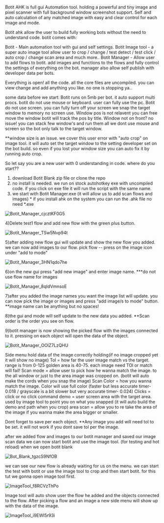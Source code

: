 Botit AHK is full gui Automation tool.
holding a powerful and tiny image and pixel scanner with full background window screenshot support.
Self and auto calculation of any matched image with easy and clear control for each image and mode.

Botit ahk allow the user to build fully working bots without the need to understand code.
botit comes with:

Botit - Main automation tool with gui and self settings.
Botit Image tool - a super auto image tool allow user to crop / change / test detect / test click / auto crop / change scan area and much more..
Botit Manager - Allow user to add flows to botit. add images and functions to the flows and fully control the settings of everything on the bot. 
                manager also allow self publish with developer data per bots.


Everything is open!
all the code. all the core files are uncompiled. you can view change and add anything you like. no one is stopping ya..

some data before we start:
Botit runs on 5mb per bot. it auto support multi procs.
botit do not use mouse or keyboard. user can fully use the pc.
Botit do not use screen. you can fully turn off your screen we snap the target window to memory no screen use.
Window pos is not relavent you can free move the window botit will track the pos by title.
Window not on front? no issue! you can stack few window's and run them all we dont use mouse and screen so the bot only talk to the target window.

**window size is an issue. we cover this user error with "auto crop" on image tool. it will auto set the target window to the setting developer set on the bot build.
  so even if you lost your window size you can auto fix it by running auto crop.


So let say you are a new user with 0 understanding in code. where do you start??

1) download Botit Blank zip file or clone the repo
2) no install is needed. we run on stock autohotkey exe with uncompiled code. if you click on exe file it will run the script with the same name.
3) we start with Botit Manager.exe (it will allow us to add scan flows and images) * if you install ahk on the system you can run the .ahk file no need *.exe

![Botit_Manager_cjcztKF0G5](https://user-images.githubusercontent.com/52171360/101281147-2b111180-37d6-11eb-932e-c0cd1a1c72ab.png)

4)Delete test1 flow and add new flow with the green plus button.

![Botit_Manager_TSw5Nvp94t](https://user-images.githubusercontent.com/52171360/101281176-5c89dd00-37d6-11eb-87c1-7a055a78bc42.png)

5)after adding new flow gui will update and show the new flow you added. we can now add images to our flow.
  pick flow  -- press on the image icon under "add to mode"

![Botit_Manager_3HN1qdo7he](https://user-images.githubusercontent.com/52171360/101281250-b094c180-37d6-11eb-8760-0d3b93569faa.png)

6)on the new gui press "add new image" and enter image name.  ***do not use flow name for images

![Botit_Manager_8qIdVmnsoE](https://user-images.githubusercontent.com/52171360/101281306-e6d24100-37d6-11eb-8d13-4dde015e93a7.png)  

7)after you added the image names you want the image list will update. you can now pick the image or images and press "add image/s to mode" button. **image name can be anything but no spaces!

8)the gui and mode will self update to the new data you added. **Scan order is the order you see on flow.

9)botit manager is now showing the picked flow with the images connected to it. pressing on each object will open the data of the object.

![Botit_Manager_OOlZ7LzQHU](https://user-images.githubusercontent.com/52171360/101281461-a8895180-37d7-11eb-8998-e0b6165e2530.png)

Side menu hold data of the image correctly holding(if no image cropped yet it will show no image)
Tol = how far the user image match vs the target. range is from 0-125 golden area is 40-75. each image need TOl or match will fail!
Scan mode = allow user to pick how he wanna match the image. to the all window or just to the area image was cropped on. (botit will auto make the cords when you snap the    image)
Scan Color = how you wanna match the image. Color will use full color (faster but less accurate timer- 0.018 / grayscale is a bit slower but very accurate timer- 0.024)
Clicks = click or no click command
demo = user screen area with the target area. used by image tool to point you on what you snapped (it will auto build the demo and path when you crop)
area scan = allow you to re take the area of the image if you wanna make the area bigger or smaller.

Dont forget to save per each object.
**Any image you add will need tol to be set. it will not work if you dont save tol per the image.

after we added flow and images to our botit manager and saved our image scan data we can now start botit and use the image tool. (for testing and hot reload)
when we open botit blank 

![Bot_Blank_tgzcS9NfOB](https://user-images.githubusercontent.com/52171360/101281703-3c0f5200-37d9-11eb-9298-792872abe803.png)

we can see our new flow is already waiting for us on the menu.
we can start the test with botit or use the image tool to crop and then start botit.
for this tut we gonna open image tool first.

![ImageTool_f8RCVzThPo](https://user-images.githubusercontent.com/52171360/101281740-72e56800-37d9-11eb-97a9-94ffeae2fc90.png)

Image tool will auto show user the flow he added and the objects connected to the flow.
After picking a flow and an image a new side menu will show up with the data of the image.

![ImageTool_i9EWl5r93i](https://user-images.githubusercontent.com/52171360/101281762-9f00e900-37d9-11eb-8a9a-117cc1310fcf.png)



